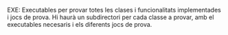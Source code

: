 EXE: Executables per provar totes les clases i funcionalitats 
implementades i jocs de prova. Hi haurà un subdirectori per 
cada classe a provar, amb el executables necesaris i els diferents
jocs de prova.

